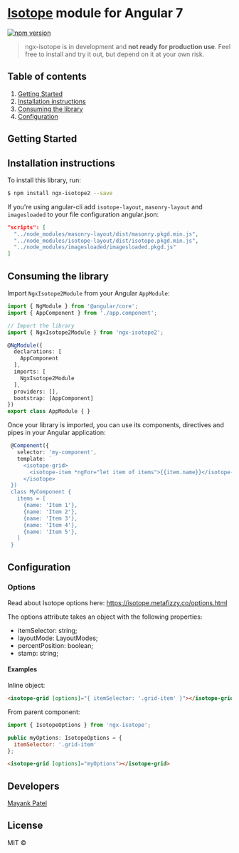 # [Isotope](https://isotope.metafizzy.co/) module for Angular 7

[![npm version](https://badge.fury.io/js/angular2-isotope.svg)](https://www.npmjs.com/package/ngx-isotope2)

> ngx-isotope is in development and **not ready for production use**.
> Feel free to install and try it out, but depend on it at your own risk.

## Table of contents
1. [Getting Started](#getting-started)
2. [Installation instructions](#installation-instructions)
3. [Consuming the library](#consuming-the-library)
4. [Configuration](#configuration)

## Getting Started

## Installation instructions

To install this library, run:

```bash
$ npm install ngx-isotope2 --save
```

If you're using angular-cli add `isotope-layout`, `masonry-layout` and `imagesloaded` to your file configuration angular.json:
```json
"scripts": [
  "../node_modules/masonry-layout/dist/masonry.pkgd.min.js",
  "../node_modules/isotope-layout/dist/isotope.pkgd.min.js",
  "../node_modules/imagesloaded/imagesloaded.pkgd.js"
]
```

## Consuming the library

Import `NgxIsotope2Module` from your Angular `AppModule`:

```typescript
import { NgModule } from '@angular/core';
import { AppComponent } from './app.component';

// Import the library
import { NgxIsotope2Module } from 'ngx-isotope2';

@NgModule({
  declarations: [
    AppComponent
  ],
  imports: [
    NgxIsotope2Module
  ],
  providers: [],
  bootstrap: [AppComponent]
})
export class AppModule { }
```

Once your library is imported, you can use its components, directives and pipes in your Angular application:

```typescript
 @Component({
   selector: 'my-component',
   template: `
     <isotope-grid>
       <isotope-item *ngFor="let item of items">{{item.name}}</isotope-item>
     </isotope>
 })
 class MyComponent {
   items = [
     {name: 'Item 1'},
     {name: 'Item 2'},
     {name: 'Item 3'},
     {name: 'Item 4'},
     {name: 'Item 5'},
   ]
 }
 ```

## Configuration

### Options
Read about Isotope options here: https://isotope.metafizzy.co/options.html

The options attribute takes an object with the following properties:
* itemSelector: string;
* layoutMode: LayoutModes;
* percentPosition: boolean;
* stamp: string;

#### Examples

Inline object:
```html
<isotope-grid [options]="{ itemSelector: '.grid-item' }"></isotope-grid>
```

From parent component:
```javascript
import { IsotopeOptions } from 'ngx-isotope';

public myOptions: IsotopeOptions = {
  itemSelector: '.grid-item'
};
```
```html
<isotope-grid [options]="myOptions"></isotope-grid>
```
## Developers

[Mayank Patel](mailto:patelmayankce@gmail.com)

## License

MIT © 

